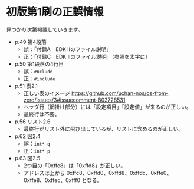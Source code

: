 # 初版第1刷の正誤情報

見つかり次第掲載していきます。

- p.49 第4段落
    - 誤：「付録A　EDK IIのファイル説明」
    - 正：「付録C　EDK IIのファイル説明」（参照を太字に）
- p.50 第1段落の4行目
    - 誤：`#nclude`
    - 正：`#include`
- p.51 表2.1
    - 正しい表のイメージ https://github.com/uchan-nos/os-from-zero/issues/3#issuecomment-803728531
    - ヘッダ行（網掛け部分）には「設定項目」「設定値」が来るのが正しい。
    - 最終行は不要。
- p.56 リスト2.6
    - 最終行がリスト外に飛び出しているが、リストに含めるのが正しい。
- p.62 図2.4
    - 誤：`int* q`
    - 正：`int* p`
- p.63 図2.5
    - 2つ目の「0xffc8」は「0xffd8」が正しい。
    - アドレスは上から 0xffc8、0xffd0、0xffd8、0xffdc、0xffe0、0xffe8、0xffec、0xfff0 となる。
